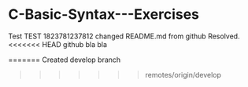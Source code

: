 # C-Basic-Syntax---Exercises
Test
TEST 1823781237812
changed README.md from github
Resolved.
<<<<<<< HEAD
github bla bla

=======
Created develop branch
>>>>>>> remotes/origin/develop
